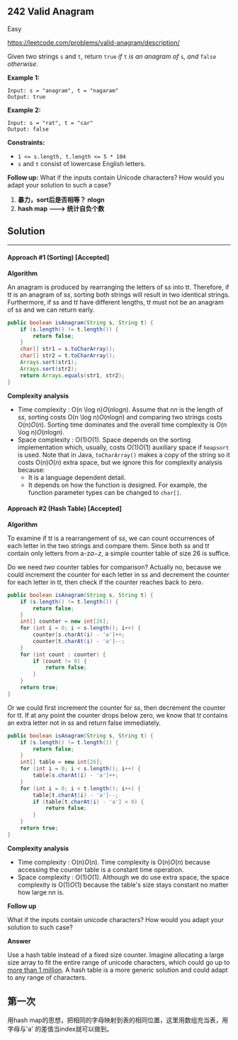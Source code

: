 ## 242  Valid Anagram

Easy

https://leetcode.com/problems/valid-anagram/description/

Given two strings `s` and `t`, return `true` *if* `t` *is an anagram of* `s`*, and* `false` *otherwise*.

 

**Example 1:**

```
Input: s = "anagram", t = "nagaram"
Output: true
```

**Example 2:**

```
Input: s = "rat", t = "car"
Output: false
```

 

**Constraints:**

- `1 <= s.length, t.length <= 5 * 104`
- `s` and `t` consist of lowercase English letters.

 

**Follow up:** What if the inputs contain Unicode characters? How would you adapt your solution to such a case?





1. **暴力，sort后是否相等？ nlogn**
2. **hash map ---> 统计自负个数**





## Solution

------

#### Approach #1 (Sorting) [Accepted]

**Algorithm**

An anagram is produced by rearranging the letters of s*s* into t*t*. Therefore, if t*t* is an anagram of s*s*, sorting both strings will result in two identical strings. Furthermore, if s*s* and t*t* have different lengths, t*t* must not be an anagram of s*s* and we can return early.

```java
public boolean isAnagram(String s, String t) {
    if (s.length() != t.length()) {
        return false;
    }
    char[] str1 = s.toCharArray();
    char[] str2 = t.toCharArray();
    Arrays.sort(str1);
    Arrays.sort(str2);
    return Arrays.equals(str1, str2);
}
```

**Complexity analysis**

- Time complexity : O(n \log n)*O*(*n*log*n*). Assume that n*n* is the length of s*s*, sorting costs O(n \log n)*O*(*n*log*n*) and comparing two strings costs O(n)*O*(*n*). Sorting time dominates and the overall time complexity is O(n \log n)*O*(*n*log*n*).
- Space complexity : O(1)*O*(1). Space depends on the sorting implementation which, usually, costs O(1)*O*(1) auxiliary space if `heapsort` is used. Note that in Java, `toCharArray()` makes a copy of the string so it costs O(n)*O*(*n*) extra space, but we ignore this for complexity analysis because:
  - It is a language dependent detail.
  - It depends on how the function is designed. For example, the function parameter types can be changed to `char[]`.

#### Approach #2 (Hash Table) [Accepted]

**Algorithm**

To examine if t*t* is a rearrangement of s*s*, we can count occurrences of each letter in the two strings and compare them. Since both s*s* and t*t* contain only letters from a-z*a*−*z*, a simple counter table of size 26 is suffice.

Do we need *two* counter tables for comparison? Actually no, because we could increment the counter for each letter in s*s* and decrement the counter for each letter in t*t*, then check if the counter reaches back to zero.

```java
public boolean isAnagram(String s, String t) {
    if (s.length() != t.length()) {
        return false;
    }
    int[] counter = new int[26];
    for (int i = 0; i < s.length(); i++) {
        counter[s.charAt(i) - 'a']++;
        counter[t.charAt(i) - 'a']--;
    }
    for (int count : counter) {
        if (count != 0) {
            return false;
        }
    }
    return true;
}
```

Or we could first increment the counter for s*s*, then decrement the counter for t*t*. If at any point the counter drops below zero, we know that t*t* contains an extra letter not in s*s* and return false immediately.

```java
public boolean isAnagram(String s, String t) {
    if (s.length() != t.length()) {
        return false;
    }
    int[] table = new int[26];
    for (int i = 0; i < s.length(); i++) {
        table[s.charAt(i) - 'a']++;
    }
    for (int i = 0; i < t.length(); i++) {
        table[t.charAt(i) - 'a']--;
        if (table[t.charAt(i) - 'a'] < 0) {
            return false;
        }
    }
    return true;
}
```

**Complexity analysis**

- Time complexity : O(n)*O*(*n*). Time complexity is O(n)*O*(*n*) because accessing the counter table is a constant time operation.
- Space complexity : O(1)*O*(1). Although we do use extra space, the space complexity is O(1)*O*(1) because the table's size stays constant no matter how large n*n* is.

**Follow up**

What if the inputs contain unicode characters? How would you adapt your solution to such case?

**Answer**

Use a hash table instead of a fixed size counter. Imagine allocating a large size array to fit the entire range of unicode characters, which could go up to [more than 1 million](http://stackoverflow.com/a/5928054/490463). A hash table is a more generic solution and could adapt to any range of characters.



## 第一次

用hash map的思想，把相同的字母映射到表的相同位置，这里用数组充当表，用字母与'a' 的差值当index就可以做到。